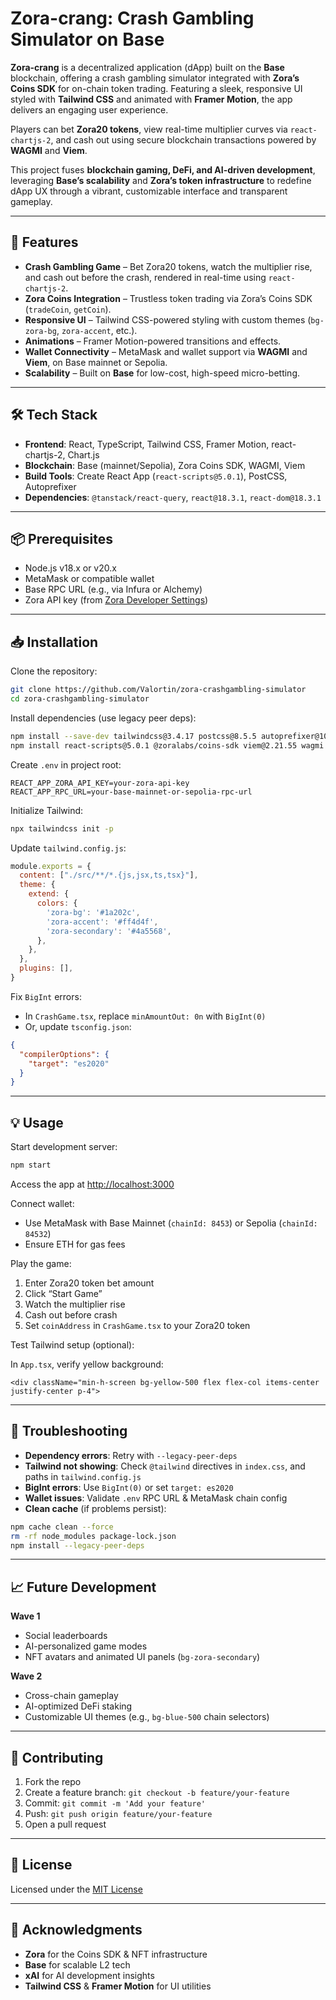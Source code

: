 # Zora-crang: Crash Gambling Simulator on Base

**Zora-crang** is a decentralized application (dApp) built on the **Base** blockchain, offering a crash gambling simulator integrated with **Zora’s Coins SDK** for on-chain token trading. Featuring a sleek, responsive UI styled with **Tailwind CSS** and animated with **Framer Motion**, the app delivers an engaging user experience.

Players can bet **Zora20 tokens**, view real-time multiplier curves via `react-chartjs-2`, and cash out using secure blockchain transactions powered by **WAGMI** and **Viem**.

This project fuses **blockchain gaming, DeFi, and AI-driven development**, leveraging **Base’s scalability** and **Zora’s token infrastructure** to redefine dApp UX through a vibrant, customizable interface and transparent gameplay.

---

## 🚀 Features

* **Crash Gambling Game** – Bet Zora20 tokens, watch the multiplier rise, and cash out before the crash, rendered in real-time using `react-chartjs-2`.
* **Zora Coins Integration** – Trustless token trading via Zora’s Coins SDK (`tradeCoin`, `getCoin`).
* **Responsive UI** – Tailwind CSS-powered styling with custom themes (`bg-zora-bg`, `zora-accent`, etc.).
* **Animations** – Framer Motion-powered transitions and effects.
* **Wallet Connectivity** – MetaMask and wallet support via **WAGMI** and **Viem**, on Base mainnet or Sepolia.
* **Scalability** – Built on **Base** for low-cost, high-speed micro-betting.

---

## 🛠️ Tech Stack

* **Frontend**: React, TypeScript, Tailwind CSS, Framer Motion, react-chartjs-2, Chart.js
* **Blockchain**: Base (mainnet/Sepolia), Zora Coins SDK, WAGMI, Viem
* **Build Tools**: Create React App (`react-scripts@5.0.1`), PostCSS, Autoprefixer
* **Dependencies**: `@tanstack/react-query`, `react@18.3.1`, `react-dom@18.3.1`

---

## 📦 Prerequisites

* Node.js v18.x or v20.x
* MetaMask or compatible wallet
* Base RPC URL (e.g., via Infura or Alchemy)
* Zora API key (from [Zora Developer Settings](https://zora.co/settings))

---

## 📥 Installation

Clone the repository:

```bash
git clone https://github.com/Valortin/zora-crashgambling-simulator
cd zora-crashgambling-simulator
```

Install dependencies (use legacy peer deps):

```bash
npm install --save-dev tailwindcss@3.4.17 postcss@8.5.5 autoprefixer@10.4.21 --legacy-peer-deps
npm install react-scripts@5.0.1 @zoralabs/coins-sdk viem@2.21.55 wagmi @tanstack/react-query framer-motion react-chartjs-2 chart.js react@18.3.1 react-dom@18.3.1 typescript@4.9.5 --legacy-peer-deps
```

Create `.env` in project root:

```env
REACT_APP_ZORA_API_KEY=your-zora-api-key
REACT_APP_RPC_URL=your-base-mainnet-or-sepolia-rpc-url
```

Initialize Tailwind:

```bash
npx tailwindcss init -p
```

Update `tailwind.config.js`:

```js
module.exports = {
  content: ["./src/**/*.{js,jsx,ts,tsx}"],
  theme: {
    extend: {
      colors: {
        'zora-bg': '#1a202c',
        'zora-accent': '#ff4d4f',
        'zora-secondary': '#4a5568',
      },
    },
  },
  plugins: [],
}
```

Fix `BigInt` errors:

* In `CrashGame.tsx`, replace `minAmountOut: 0n` with `BigInt(0)`
* Or, update `tsconfig.json`:

```json
{
  "compilerOptions": {
    "target": "es2020"
  }
}
```

---

## 💡 Usage

Start development server:

```bash
npm start
```

Access the app at [http://localhost:3000](http://localhost:3000)

Connect wallet:

* Use MetaMask with Base Mainnet (`chainId: 8453`) or Sepolia (`chainId: 84532`)
* Ensure ETH for gas fees

Play the game:

1. Enter Zora20 token bet amount
2. Click “Start Game”
3. Watch the multiplier rise
4. Cash out before crash
5. Set `coinAddress` in `CrashGame.tsx` to your Zora20 token

Test Tailwind setup (optional):

In `App.tsx`, verify yellow background:

```tsx
<div className="min-h-screen bg-yellow-500 flex flex-col items-center justify-center p-4">
```

---

## 🐛 Troubleshooting

* **Dependency errors**: Retry with `--legacy-peer-deps`
* **Tailwind not showing**: Check `@tailwind` directives in `index.css`, and paths in `tailwind.config.js`
* **BigInt errors**: Use `BigInt(0)` or set `target: es2020`
* **Wallet issues**: Validate `.env` RPC URL & MetaMask chain config
* **Clean cache** (if problems persist):

```bash
npm cache clean --force
rm -rf node_modules package-lock.json
npm install --legacy-peer-deps
```

---

## 📈 Future Development

**Wave 1**

* Social leaderboards
* AI-personalized game modes
* NFT avatars and animated UI panels (`bg-zora-secondary`)

**Wave 2**

* Cross-chain gameplay
* AI-optimized DeFi staking
* Customizable UI themes (e.g., `bg-blue-500` chain selectors)

---

## 🤝 Contributing

1. Fork the repo
2. Create a feature branch:
   `git checkout -b feature/your-feature`
3. Commit:
   `git commit -m 'Add your feature'`
4. Push:
   `git push origin feature/your-feature`
5. Open a pull request

---

## 📄 License

Licensed under the [MIT License](LICENSE)

---

## 🙏 Acknowledgments

* **Zora** for the Coins SDK & NFT infrastructure
* **Base** for scalable L2 tech
* **xAI** for AI development insights
* **Tailwind CSS** & **Framer Motion** for UI utilities